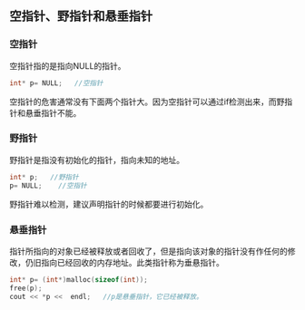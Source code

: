 ## 空指针、野指针和悬垂指针
### 空指针
空指针指的是指向NULL的指针。   
```c  
int* p= NULL;	//空指针   
```    
空指针的危害通常没有下面两个指针大。因为空指针可以通过if检测出来，而野指针和悬垂指针不能。   
### 野指针
野指针是指没有初始化的指针，指向未知的地址。   
```c
int* p;   //野指针   
p= NULL;  	//空指针    
```   
野指针难以检测，建议声明指针的时候都要进行初始化。    
### 悬垂指针   
指针所指向的对象已经被释放或者回收了，但是指向该对象的指针没有作任何的修改，仍旧指向已经回收的内存地址。此类指针称为垂悬指针。    
```c
int* p= (int*)malloc(sizeof(int));    
free(p);    
cout << *p <<  endl;   //p是悬垂指针，它已经被释放。   
```   